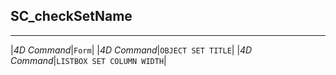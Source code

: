 ﻿## SC_checkSetName---|*4D Command*|`Form`||*4D Command*|`OBJECT SET TITLE`||*4D Command*|`LISTBOX SET COLUMN WIDTH`|